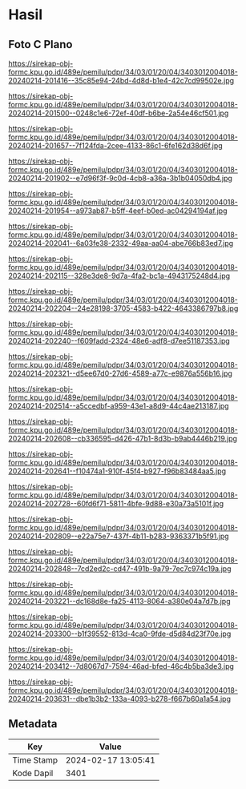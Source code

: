 # Hasil

## Foto C Plano

https://sirekap-obj-formc.kpu.go.id/489e/pemilu/pdpr/34/03/01/20/04/3403012004018-20240214-201416--35c85e94-24bd-4d8d-b1e4-42c7cd99502e.jpg

https://sirekap-obj-formc.kpu.go.id/489e/pemilu/pdpr/34/03/01/20/04/3403012004018-20240214-201500--0248c1e6-72ef-40df-b6be-2a54e46cf501.jpg

https://sirekap-obj-formc.kpu.go.id/489e/pemilu/pdpr/34/03/01/20/04/3403012004018-20240214-201657--7f124fda-2cee-4133-86c1-6fe162d38d6f.jpg

https://sirekap-obj-formc.kpu.go.id/489e/pemilu/pdpr/34/03/01/20/04/3403012004018-20240214-201902--e7d96f3f-9c0d-4cb8-a36a-3b1b04050db4.jpg

https://sirekap-obj-formc.kpu.go.id/489e/pemilu/pdpr/34/03/01/20/04/3403012004018-20240214-201954--a973ab87-b5ff-4eef-b0ed-ac04294194af.jpg

https://sirekap-obj-formc.kpu.go.id/489e/pemilu/pdpr/34/03/01/20/04/3403012004018-20240214-202041--6a03fe38-2332-49aa-aa04-abe766b83ed7.jpg

https://sirekap-obj-formc.kpu.go.id/489e/pemilu/pdpr/34/03/01/20/04/3403012004018-20240214-202115--328e3de8-9d7a-4fa2-bc1a-4943175248d4.jpg

https://sirekap-obj-formc.kpu.go.id/489e/pemilu/pdpr/34/03/01/20/04/3403012004018-20240214-202204--24e28198-3705-4583-b422-4643386797b8.jpg

https://sirekap-obj-formc.kpu.go.id/489e/pemilu/pdpr/34/03/01/20/04/3403012004018-20240214-202240--f609fadd-2324-48e6-adf8-d7ee51187353.jpg

https://sirekap-obj-formc.kpu.go.id/489e/pemilu/pdpr/34/03/01/20/04/3403012004018-20240214-202321--d5ee67d0-27d6-4589-a77c-e9876a556b16.jpg

https://sirekap-obj-formc.kpu.go.id/489e/pemilu/pdpr/34/03/01/20/04/3403012004018-20240214-202514--a5ccedbf-a959-43e1-a8d9-44c4ae213187.jpg

https://sirekap-obj-formc.kpu.go.id/489e/pemilu/pdpr/34/03/01/20/04/3403012004018-20240214-202608--cb336595-d426-47b1-8d3b-b9ab4446b219.jpg

https://sirekap-obj-formc.kpu.go.id/489e/pemilu/pdpr/34/03/01/20/04/3403012004018-20240214-202641--f10474a1-910f-45f4-b927-f96b83484aa5.jpg

https://sirekap-obj-formc.kpu.go.id/489e/pemilu/pdpr/34/03/01/20/04/3403012004018-20240214-202728--60fd6f71-5811-4bfe-9d88-e30a73a5101f.jpg

https://sirekap-obj-formc.kpu.go.id/489e/pemilu/pdpr/34/03/01/20/04/3403012004018-20240214-202809--e22a75e7-437f-4b11-b283-9363371b5f91.jpg

https://sirekap-obj-formc.kpu.go.id/489e/pemilu/pdpr/34/03/01/20/04/3403012004018-20240214-202848--7cd2ed2c-cd47-491b-9a79-7ec7c974c19a.jpg

https://sirekap-obj-formc.kpu.go.id/489e/pemilu/pdpr/34/03/01/20/04/3403012004018-20240214-203221--dc168d8e-fa25-4113-8064-a380e04a7d7b.jpg

https://sirekap-obj-formc.kpu.go.id/489e/pemilu/pdpr/34/03/01/20/04/3403012004018-20240214-203300--b1f39552-813d-4ca0-9fde-d5d84d23f70e.jpg

https://sirekap-obj-formc.kpu.go.id/489e/pemilu/pdpr/34/03/01/20/04/3403012004018-20240214-203412--7d8067d7-7594-46ad-bfed-46c4b5ba3de3.jpg

https://sirekap-obj-formc.kpu.go.id/489e/pemilu/pdpr/34/03/01/20/04/3403012004018-20240214-203631--dbe1b3b2-133a-4093-b278-f667b60a1a54.jpg


## Metadata

| Key        | Value               |
| ---------- | ------------------- |
| Time Stamp | 2024-02-17 13:05:41 |
| Kode Dapil | 3401                |



